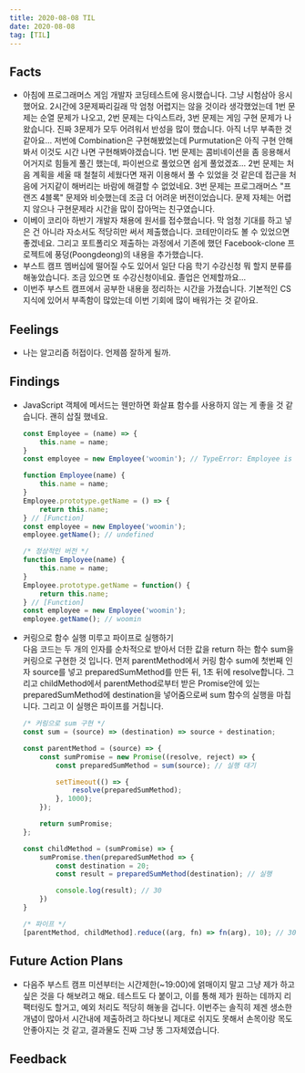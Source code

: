 ```yaml
---
title: 2020-08-08 TIL
date: 2020-08-08
tag: [TIL]
---
```


## Facts

- 아침에 프로그래머스 게임 개발자 코딩테스트에 응시했습니다. 그냥 시험삼아 응시했어요. 2시간에 3문제짜리길래 막 엄청 어렵지는 않을 것이라 생각했었는데 1번 문제는 순열 문제가 나오고, 2번 문제는 다익스트라, 3번 문제는 게임 구현 문제가 나왔습니다. 진짜 3문제가 모두 어려워서 반성을 많이 했습니다. 아직 너무 부족한 것 같아요... 저번에 Combination은 구현해봤었는데 Purmutation은 아직 구현 안해봐서 이것도 시간 나면 구현해봐야겠습니다. 1번 문제는 콤비네이션을 좀 응용해서 어거지로 힘들게 풀긴 했는데, 파이썬으로 풀었으면 쉽게 풀었겠죠... 2번 문제는 처음 계획을 세울 때 철철히 세웠다면 재귀 이용해서 풀 수 있었을 것 같은데 접근을 처음에 거지같이 해버리는 바람에 해결할 수 없었네요. 3번 문제는 프로그래머스 "프랜즈 4블록" 문제와 비슷했는데 조금 더 어려운 버전이었습니다. 문제 자체는 어렵지 않으나 구현문제라 시간을 많이 잡아먹는 친구였습니다.
- 이베이 코리아 하반기 개발자 채용에 원서를 접수했습니다. 막 엄청 기대를 하고 넣은 건 아니라 자소서도 적당히만 써서 제출했습니다. 코테만이라도 볼 수 있었으면 좋겠네요. 그리고 포트폴리오 제출하는 과정에서 기존에 했던 Facebook-clone 프로젝트에 풍덩(Poongdeong)의 내용을 추가했습니다.
- 부스트 캠프 멤버십에 떨어질 수도 있어서 일단 다음 학기 수강신청 뭐 할지 분류를 해놓았습니다. 조금 있으면 또 수강신청이네요. 졸업은 언제할까요...
- 이번주 부스트 캠프에서 공부한 내용을 정리하는 시간을 가졌습니다. 기본적인 CS 지식에 있어서 부족함이 많았는데 이번 기회에 많이 배워가는 것 같아요.

## Feelings

- 나는 알고리즘 허접이다. 언제쯤 잘하게 될까.

## Findings

- JavaScript 객체에 메서드는 웬만하면 화살표 함수를 사용하지 않는 게 좋을 것 같습니다. 괜히 삽질 했네요.

    ```javascript
    const Employee = (name) => {
        this.name = name;
    }
    const employee = new Employee('woomin'); // TypeError: Employee is not contructor

    function Employee(name) {
        this.name = name;
    }
    Employee.prototype.getName = () => {
        return this.name;
    } // [Function]
    const employee = new Employee('woomin');
    employee.getName(); // undefined

    /* 정상적인 버전 */
    function Employee(name) {
        this.name = name;
    }
    Employee.prototype.getName = function() {
        return this.name;
    } // [Function]
    const employee = new Employee('woomin');
    employee.getName(); // woomin
    ```

- 커링으로 함수 실행 미루고 파이프로 실행하기  
  다음 코드는 두 개의 인자를 순차적으로 받아서 더한 값을 return 하는 함수 sum을 커링으로 구현한 것 입니다. 먼저 parentMethod에서 커링 함수 sum에 첫번째 인자 source를 넣고 preparedSumMethod를 만든 뒤, 1초 뒤에 resolve합니다. 그리고 childMethod에서 parentMethod로부터 받은 Promise안에 있는 preparedSumMethod에 destination을 넣어줌으로써 sum 함수의 실행을 마칩니다. 그리고 이 실행은 파이프를 거칩니다.

    ```javascript
    /* 커링으로 sum 구현 */
    const sum = (source) => (destination) => source + destination;

    const parentMethod = (source) => {
        const sumPromise = new Promise((resolve, reject) => {
            const preparedSumMethod = sum(source); // 실행 대기

            setTimeout(() => {
                resolve(preparedSumMethod);
            }, 1000);
        });

        return sumPromise;
    };

    const childMethod = (sumPromise) => {
        sumPromise.then(preparedSumMethod => {
            const destination = 20;
            const result = preparedSumMethod(destination); // 실행

            console.log(result); // 30
        })
    }

    /* 파이프 */
    [parentMethod, childMethod].reduce((arg, fn) => fn(arg), 10); // 30
    ```

## Future Action Plans

- 다음주 부스트 캠프 미션부터는 시간제한(~19:00)에 얽매이지 말고 그냥 제가 하고 싶은 것을 다 해보려고 해요. 테스트도 다 붙이고, 이를 통해 제가 원하는 데까지 리팩터링도 할거고, 예외 처리도 적당히 해놓을 겁니다. 이번주는 솔직히 제겐 생소한 개념이 많아서 시간내에 제출하려고 하다보니 제대로 쉬지도 못해서 손목이랑 목도 안좋아지는 것 같고, 결과물도 진짜 그냥 똥 그자체였습니다.

## Feedback
